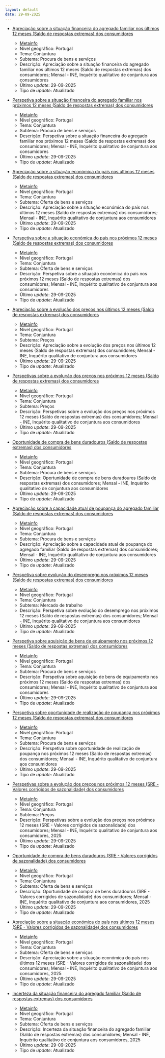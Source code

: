 ```yaml
---
layout: default
date: 29-09-2025
---
```

* [Apreciação sobre a situação financeira do agregado familiar nos últimos 12 meses (Saldo de respostas extremas) dos consumidores](https://www.ine.pt/xportal/xmain?xpid=INE&xpgid=ine_indicadores&indOcorrCod=0001172&contexto=bd&selTab=tab2)
  * [Metainfo](https://www.ine.pt/bddXplorer/htdocs/minfo.jsp?var_cd=0001172&lingua=PT)
  * Nível geográfico: Portugal
  * Tema: Conjuntura
  * Subtema: Procura de bens e serviços
  * Descrição: Apreciação sobre a situação financeira do agregado familiar nos últimos 12 meses (Saldo de respostas extremas) dos consumidores; Mensal - INE, Inquérito qualitativo de conjuntura aos consumidores
  * Último _update_: 29-09-2025
  * Tipo de _update_: Atualizado

* [Perspetiva sobre a situação financeira do agregado familiar nos próximos 12 meses (Saldo de respostas extremas) dos consumidores](https://www.ine.pt/xportal/xmain?xpid=INE&xpgid=ine_indicadores&indOcorrCod=0001171&contexto=bd&selTab=tab2)
  * [Metainfo](https://www.ine.pt/bddXplorer/htdocs/minfo.jsp?var_cd=0001171&lingua=PT)
  * Nível geográfico: Portugal
  * Tema: Conjuntura
  * Subtema: Procura de bens e serviços
  * Descrição: Perspetiva sobre a situação financeira do agregado familiar nos próximos 12 meses (Saldo de respostas extremas) dos consumidores; Mensal - INE, Inquérito qualitativo de conjuntura aos consumidores
  * Último _update_: 29-09-2025
  * Tipo de _update_: Atualizado

* [Apreciação sobre a situação económica do país nos últimos 12 meses (Saldo de respostas extremas) dos consumidores](https://www.ine.pt/xportal/xmain?xpid=INE&xpgid=ine_indicadores&indOcorrCod=0001170&contexto=bd&selTab=tab2)
  * [Metainfo](https://www.ine.pt/bddXplorer/htdocs/minfo.jsp?var_cd=0001170&lingua=PT)
  * Nível geográfico: Portugal
  * Tema: Conjuntura
  * Subtema: Oferta de bens e serviços
  * Descrição: Apreciação sobre a situação económica do país nos últimos 12 meses (Saldo de respostas extremas) dos consumidores; Mensal - INE, Inquérito qualitativo de conjuntura aos consumidores
  * Último _update_: 29-09-2025
  * Tipo de _update_: Atualizado

* [Perspetiva sobre a situação económica do país nos próximos 12 meses (Saldo de respostas extremas) dos consumidores](https://www.ine.pt/xportal/xmain?xpid=INE&xpgid=ine_indicadores&indOcorrCod=0001169&contexto=bd&selTab=tab2)
  * [Metainfo](https://www.ine.pt/bddXplorer/htdocs/minfo.jsp?var_cd=0001169&lingua=PT)
  * Nível geográfico: Portugal
  * Tema: Conjuntura
  * Subtema: Oferta de bens e serviços
  * Descrição: Perspetiva sobre a situação económica do país nos próximos 12 meses (Saldo de respostas extremas) dos consumidores; Mensal - INE, Inquérito qualitativo de conjuntura aos consumidores
  * Último _update_: 29-09-2025
  * Tipo de _update_: Atualizado

* [Apreciação sobre a evolução dos preços nos últimos 12 meses (Saldo de respostas extremas) dos consumidores](https://www.ine.pt/xportal/xmain?xpid=INE&xpgid=ine_indicadores&indOcorrCod=0001168&contexto=bd&selTab=tab2)
  * [Metainfo](https://www.ine.pt/bddXplorer/htdocs/minfo.jsp?var_cd=0001168&lingua=PT)
  * Nível geográfico: Portugal
  * Tema: Conjuntura
  * Subtema: Preços
  * Descrição: Apreciação sobre a evolução dos preços nos últimos 12 meses (Saldo de respostas extremas) dos consumidores; Mensal - INE, Inquérito qualitativo de conjuntura aos consumidores
  * Último _update_: 29-09-2025
  * Tipo de _update_: Atualizado

* [Perspetivas sobre a evolução dos preços nos próximos 12 meses (Saldo de respostas extremas) dos consumidores](https://www.ine.pt/xportal/xmain?xpid=INE&xpgid=ine_indicadores&indOcorrCod=0001167&contexto=bd&selTab=tab2)
  * [Metainfo](https://www.ine.pt/bddXplorer/htdocs/minfo.jsp?var_cd=0001167&lingua=PT)
  * Nível geográfico: Portugal
  * Tema: Conjuntura
  * Subtema: Preços
  * Descrição: Perspetivas sobre a evolução dos preços nos próximos 12 meses (Saldo de respostas extremas) dos consumidores; Mensal - INE, Inquérito qualitativo de conjuntura aos consumidores
  * Último _update_: 29-09-2025
  * Tipo de _update_: Atualizado

* [Oportunidade de compra de bens duradouros (Saldo de respostas extremas) dos consumidores](https://www.ine.pt/xportal/xmain?xpid=INE&xpgid=ine_indicadores&indOcorrCod=0001165&contexto=bd&selTab=tab2)
  * [Metainfo](https://www.ine.pt/bddXplorer/htdocs/minfo.jsp?var_cd=0001165&lingua=PT)
  * Nível geográfico: Portugal
  * Tema: Conjuntura
  * Subtema: Procura de bens e serviços
  * Descrição: Oportunidade de compra de bens duradouros (Saldo de respostas extremas) dos consumidores; Mensal - INE, Inquérito qualitativo de conjuntura aos consumidores
  * Último _update_: 29-09-2025
  * Tipo de _update_: Atualizado

* [Apreciação sobre a capacidade atual de poupança do agregado familiar (Saldo de respostas extremas) dos consumidores](https://www.ine.pt/xportal/xmain?xpid=INE&xpgid=ine_indicadores&indOcorrCod=0001175&contexto=bd&selTab=tab2)
  * [Metainfo](https://www.ine.pt/bddXplorer/htdocs/minfo.jsp?var_cd=0001175&lingua=PT)
  * Nível geográfico: Portugal
  * Tema: Conjuntura
  * Subtema: Procura de bens e serviços
  * Descrição: Apreciação sobre a capacidade atual de poupança do agregado familiar (Saldo de respostas extremas) dos consumidores; Mensal - INE, Inquérito qualitativo de conjuntura aos consumidores
  * Último _update_: 29-09-2025
  * Tipo de _update_: Atualizado

* [Perspetiva sobre evolução do desemprego nos próximos 12 meses (Saldo de respostas extremas) dos consumidores](https://www.ine.pt/xportal/xmain?xpid=INE&xpgid=ine_indicadores&indOcorrCod=0001166&contexto=bd&selTab=tab2)
  * [Metainfo](https://www.ine.pt/bddXplorer/htdocs/minfo.jsp?var_cd=0001166&lingua=PT)
  * Nível geográfico: Portugal
  * Tema: Conjuntura
  * Subtema: Mercado de trabalho
  * Descrição: Perspetiva sobre evolução do desemprego nos próximos 12 meses (Saldo de respostas extremas) dos consumidores; Mensal - INE, Inquérito qualitativo de conjuntura aos consumidores
  * Último _update_: 29-09-2025
  * Tipo de _update_: Atualizado

* [Perspetiva sobre aquisição de bens de equipamento nos próximos 12 meses (Saldo de respostas extremas) dos consumidores](https://www.ine.pt/xportal/xmain?xpid=INE&xpgid=ine_indicadores&indOcorrCod=0001164&contexto=bd&selTab=tab2)
  * [Metainfo](https://www.ine.pt/bddXplorer/htdocs/minfo.jsp?var_cd=0001164&lingua=PT)
  * Nível geográfico: Portugal
  * Tema: Conjuntura
  * Subtema: Procura de bens e serviços
  * Descrição: Perspetiva sobre aquisição de bens de equipamento nos próximos 12 meses (Saldo de respostas extremas) dos consumidores; Mensal - INE, Inquérito qualitativo de conjuntura aos consumidores
  * Último _update_: 29-09-2025
  * Tipo de _update_: Atualizado

* [Perspetiva sobre oportunidade de realização de poupança nos próximos 12 meses (Saldo de respostas extremas) dos consumidores](https://www.ine.pt/xportal/xmain?xpid=INE&xpgid=ine_indicadores&indOcorrCod=0001176&contexto=bd&selTab=tab2)
  * [Metainfo](https://www.ine.pt/bddXplorer/htdocs/minfo.jsp?var_cd=0001176&lingua=PT)
  * Nível geográfico: Portugal
  * Tema: Conjuntura
  * Subtema: Procura de bens e serviços
  * Descrição: Perspetiva sobre oportunidade de realização de poupança nos próximos 12 meses (Saldo de respostas extremas) dos consumidores; Mensal - INE, Inquérito qualitativo de conjuntura aos consumidores
  * Último _update_: 29-09-2025
  * Tipo de _update_: Atualizado

* [Perspetivas sobre a evolução dos preços nos próximos 12 meses (SRE - Valores corrigidos de sazonalidade) dos consumidores](https://www.ine.pt/xportal/xmain?xpid=INE&xpgid=ine_indicadores&indOcorrCod=0014335&contexto=bd&selTab=tab2)
  * [Metainfo](https://www.ine.pt/bddXplorer/htdocs/minfo.jsp?var_cd=0014335&lingua=PT)
  * Nível geográfico: Portugal
  * Tema: Conjuntura
  * Subtema: Preços
  * Descrição: Perspetivas sobre a evolução dos preços nos próximos 12 meses (SRE - Valores corrigidos de sazonalidade) dos consumidores; Mensal - INE, Inquérito qualitativo de conjuntura aos consumidores, 2025
  * Último _update_: 29-09-2025
  * Tipo de _update_: Atualizado

* [Oportunidade de compra de bens duradouros (SRE - Valores corrigidos de sazonalidade) dos consumidores](https://www.ine.pt/xportal/xmain?xpid=INE&xpgid=ine_indicadores&indOcorrCod=0014539&contexto=bd&selTab=tab2)
  * [Metainfo](https://www.ine.pt/bddXplorer/htdocs/minfo.jsp?var_cd=0014539&lingua=PT)
  * Nível geográfico: Portugal
  * Tema: Conjuntura
  * Subtema: Oferta de bens e serviços
  * Descrição: Oportunidade de compra de bens duradouros (SRE - Valores corrigidos de sazonalidade) dos consumidores; Mensal - INE, Inquérito qualitativo de conjuntura aos consumidores, 2025
  * Último _update_: 29-09-2025
  * Tipo de _update_: Atualizado

* [Apreciação sobre a situação económica do país nos últimos 12 meses (SRE - Valores corrigidos de sazonalidade) dos consumidores](https://www.ine.pt/xportal/xmain?xpid=INE&xpgid=ine_indicadores&indOcorrCod=0014540&contexto=bd&selTab=tab2)
  * [Metainfo](https://www.ine.pt/bddXplorer/htdocs/minfo.jsp?var_cd=0014540&lingua=PT)
  * Nível geográfico: Portugal
  * Tema: Conjuntura
  * Subtema: Oferta de bens e serviços
  * Descrição: Apreciação sobre a situação económica do país nos últimos 12 meses (SRE - Valores corrigidos de sazonalidade) dos consumidores; Mensal - INE, Inquérito qualitativo de conjuntura aos consumidores, 2025
  * Último _update_: 29-09-2025
  * Tipo de _update_: Atualizado

* [Incerteza da situação financeira do agregado familiar (Saldo de respostas extremas) dos consumidores](https://www.ine.pt/xportal/xmain?xpid=INE&xpgid=ine_indicadores&indOcorrCod=0014538&contexto=bd&selTab=tab2)
  * [Metainfo](https://www.ine.pt/bddXplorer/htdocs/minfo.jsp?var_cd=0014538&lingua=PT)
  * Nível geográfico: Portugal
  * Tema: Conjuntura
  * Subtema: Oferta de bens e serviços
  * Descrição: Incerteza da situação financeira do agregado familiar (Saldo de respostas extremas) dos consumidores; Mensal - INE, Inquérito qualitativo de conjuntura aos consumidores, 2025
  * Último _update_: 29-09-2025
  * Tipo de _update_: Atualizado

